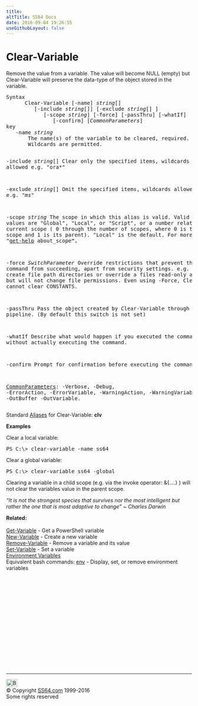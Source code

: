 ```yaml
---
title:
altTitle: SS64 Docs
date: 2016-09-04 19:26:55
useGithubLayout: false
---
```

<!-- #BeginLibraryItem "/Library/head_ps.lbi" --><!-- #EndLibraryItem --><h1>Clear-Variable</h1> 
<p>Remove the value from a variable. The value will become NULL (empty) but Clear-Variable will preserve the data-type of the object stored in the variable.</p>
<pre>Syntax
      Clear-Variable [-name] <i>string</i>[]
         [-include <i>string</i>[]] [-exclude <i>string</i>[] ]
            [-scope <i>string</i>] [-force] [-passThru] [-whatIf]
               [-confirm] [<i>CommonParameters</i>]
key
   -name <i>string</i>
       The name(s) of the variable to be cleared, required.
       Wildcards are permitted.

   -include <i>string</i>[]
       Clear only the specified items, wildcards allowed e.g. "ora*"

   -exclude <i>string</i>[]
       Omit the specified items, wildcards allowed e.g. "*ms*"

   -scope <i>string</i>
       The scope in which this alias is valid. 
       Valid values are "Global", "Local", or "Script", or a number relative
       to the current scope ( 0 through the number of scopes, where 0 is the
       current scope and 1 is its parent). "Local" is the default.
       For more, type "<a href="get-help.html">get-help</a> about_scope<b>".</b>

   -force <i>SwitchParameter</i>
       Override restrictions that prevent the command from succeeding, apart
       from security settings. e.g. Force will create file path directories 
       or override a files read-only attribute, but will not change file permissions. 
       Even using -Force, Clear-Variable cannot clear CONSTANTS.
  
   -passThru 
       Pass the object created by Clear-Variable through the pipeline.
       (By default this switch is not set)

   -whatIf
       Describe what would happen if you executed the command without actually
       executing the command.
        
   -confirm
       Prompt for confirmation before executing the command.
 
   <a href="common.html">CommonParameters</a>:
       -Verbose, -Debug, -ErrorAction, -ErrorVariable, -WarningAction, -WarningVariable,
       -OutBuffer -OutVariable.</pre>
<p>
  Standard <a href="get-alias.html">Aliases</a> for Clear-Variable: <span class="code"> <b>clv</b></span></p>
<p><b>Examples</b></p>
<p>Clear a local variable:</p>
<pre>PS C:\&gt; clear-variable -name ss64</pre>
<p>Clear a global variable:</p>
<pre>PS C:\&gt; clear-variable ss64 -global
</pre>
<p>Clearing a variable in a child scope (e.g. via the invoke operator: &amp;{....} ) will not clear the variables value in the parent scope.</p>
<p class="quote"><i>“It is not the strongest species that survives nor the most intelligent but rather the one that is most adaptive to change” ~ Charles Darwin</i></p>
<p><b>Related:</b><br>
  <br>
<a href="get-variable.html">Get-Variable</a> - Get a PowerShell variable<br>
<a href="new-variable.html">New-Variable</a> - Create a new variable<br>
<a href="remove-variable.html">Remove-Variable</a> - Remove a variable and its value<br>
<a href="set-variable.html">Set-Variable</a> - Set a variable<br>
<a href="syntax-env.html">Environment Variables</a><br>
Equivalent bash commands: <a href="../bash/env.html">env</a> - Display, set, or remove environment variables </p><!-- #BeginLibraryItem "/Library/foot_ps.lbi" --><p>
<!-- PowerShell300 -->
<ins class="adsbygoogle" style="display:inline-block;width:300px;height:250px" data-ad-client="ca-pub-6140977852749469" data-ad-slot="6253539900"></ins>
<script>
(adsbygoogle = window.adsbygoogle || []).push({});
</script></p>
<hr>
<div id="bl" class="footer"><a href="clear-variable.html#"><img src="../images/top.png" width="30" height="22" alt="Back to the Top"></a></div>
<div id="br" class="footer, tagline">© Copyright <a href="../index.html">SS64.com</a> 1999-2016<br>
Some rights reserved</div><!-- #EndLibraryItem -->

